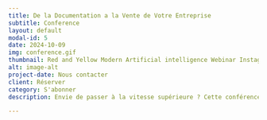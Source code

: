 ```yaml
---
title: De la Documentation a la Vente de Votre Entreprise
subtitle: Conference
layout: default
modal-id: 5
date: 2024-10-09
img: conference.gif
thumbnail: Red and Yellow Modern Artificial intelligence Webinar Instagram Post.gif
alt: image-alt
project-date: Nous contacter
client: Réserver
category: S'abonner
description: Envie de passer à la vitesse supérieure ? Cette conférence est faite pour vous ! Découvrez comment l'IA générative peut vous aider à gagner du temps, à prendre de meilleures décisions et à attirer des investisseurs. Des masterclasses pratiques vous permettront de maîtriser les outils et les techniques nécessaires pour transformer votre entreprise en une réussite.

---
```

